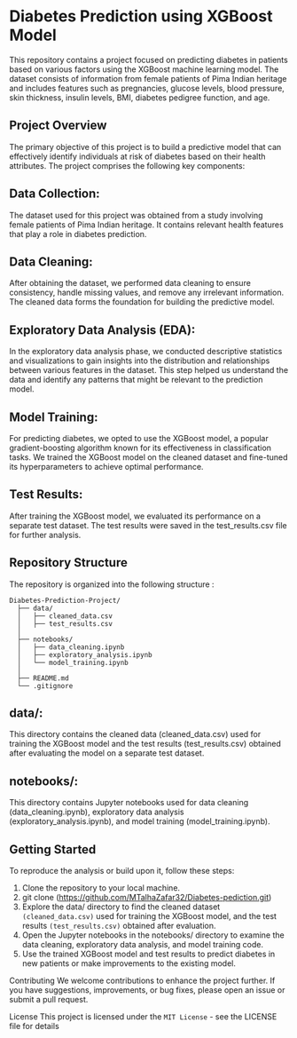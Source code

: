 # Diabetes Prediction using XGBoost Model
This repository contains a project focused on predicting diabetes in patients based on various factors using the XGBoost machine learning model. The dataset consists of information from female patients of Pima Indian heritage and includes features such as pregnancies, glucose levels, blood pressure, skin thickness, insulin levels, BMI, diabetes pedigree function, and age.

## Project Overview
The primary objective of this project is to build a predictive model that can effectively identify individuals at risk of diabetes based on their health attributes. The project comprises the following key components:

## Data Collection:
The dataset used for this project was obtained from a study involving female patients of Pima Indian heritage. It contains relevant health features that play a role in diabetes prediction.

## Data Cleaning: 
After obtaining the dataset, we performed data cleaning to ensure consistency, handle missing values, and remove any irrelevant information. The cleaned data forms the foundation for building the predictive model.

## Exploratory Data Analysis (EDA):
In the exploratory data analysis phase, we conducted descriptive statistics and visualizations to gain insights into the distribution and relationships between various features in the dataset. This step helped us understand the data and identify any patterns that might be relevant to the prediction model.

## Model Training:
For predicting diabetes, we opted to use the XGBoost model, a popular gradient-boosting algorithm known for its effectiveness in classification tasks. We trained the XGBoost model on the cleaned dataset and fine-tuned its hyperparameters to achieve optimal performance.

## Test Results:
After training the XGBoost model, we evaluated its performance on a separate test dataset. The test results were saved in the test_results.csv file for further analysis.

## Repository Structure
The repository is organized into the following structure :


```
Diabetes-Prediction-Project/
  ├── data/
  │   ├── cleaned_data.csv
  │   ├── test_results.csv
  │
  ├── notebooks/
  │   ├── data_cleaning.ipynb
  │   ├── exploratory_analysis.ipynb
  │   └── model_training.ipynb
  │
  ├── README.md
  └── .gitignore
```

## data/:
This directory contains the cleaned data (cleaned_data.csv) used for training the XGBoost model and the test results (test_results.csv) obtained after evaluating the model on a separate test dataset.

## notebooks/:
This directory contains Jupyter notebooks used for data cleaning (data_cleaning.ipynb), exploratory data analysis (exploratory_analysis.ipynb), and model training (model_training.ipynb).

## Getting Started
To reproduce the analysis or build upon it, follow these steps:

1. Clone the repository to your local machine.
2. git clone (https://github.com/MTalhaZafar32/Diabetes-pediction.git)
3. Explore the data/ directory to find the cleaned dataset `(cleaned_data.csv)` used for training the XGBoost model, and the test results `(test_results.csv)` obtained after evaluation.
4. Open the Jupyter notebooks in the notebooks/ directory to examine the data cleaning, exploratory data analysis, and model training code.
5. Use the trained XGBoost model and test results to predict diabetes in new patients or make improvements to the existing model.

Contributing
We welcome contributions to enhance the project further. If you have suggestions, improvements, or bug fixes, please open an issue or submit a pull request.

License
This project is licensed under the `MIT License` - see the LICENSE file for details
